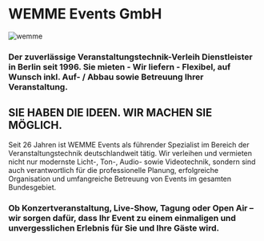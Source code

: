 # WEMME Events GmbH

![wemme](https://user-images.githubusercontent.com/44028931/143970324-53a16f82-4681-43b4-9686-24d8897de914.png)

### Der zuverlässige Veranstaltungstechnik-Verleih Dienstleister in Berlin seit 1996. Sie mieten - Wir liefern - Flexibel, auf Wunsch inkl. Auf- / Abbau sowie Betreuung Ihrer Veranstaltung.

## SIE HABEN DIE IDEEN. WIR MACHEN SIE MÖGLICH.

Seit 26 Jahren ist WEMME Events als führender Spezialist im Bereich der Veranstaltungstechnik deutschlandweit tätig. Wir verleihen und vermieten nicht nur modernste Licht-, Ton-, Audio- sowie Videotechnik, sondern sind auch verantwortlich für die professionelle Planung, erfolgreiche Organisation und umfangreiche Betreuung von Events im gesamten Bundesgebiet.

### Ob Konzertveranstaltung, Live-Show, Tagung oder Open Air – wir sorgen dafür, dass Ihr Event zu einem einmaligen und unvergesslichen Erlebnis für Sie und Ihre Gäste wird.
